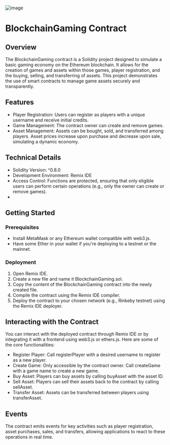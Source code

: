 ![image](https://github.com/0xnehasingh/Contracts/assets/67492324/80744e64-e8bd-4d2c-af3f-e3aa2e44ddb4)

# BlockchainGaming Contract

## Overview

The BlockchainGaming contract is a Solidity project designed to simulate a basic gaming economy on the Ethereum blockchain. It allows for the creation of games and assets within those games, player registration, and the buying, selling, and transferring of assets. This project demonstrates the use of smart contracts to manage game assets securely and transparently.

## Features

- Player Registration: Users can register as players with a unique username and receive initial credits.
- Game Management: The contract owner can create and remove games.
- Asset Management: Assets can be bought, sold, and transferred among players. Asset prices increase upon purchase and decrease upon sale, simulating a dynamic economy.

## Technical Details

- Solidity Version: ^0.8.0
- Development Environment: Remix IDE
- Access Control: Functions are protected, ensuring that only eligible users can perform certain operations (e.g., only the owner can create or remove games).
- 
## Getting Started

### Prerequisites

- Install MetaMask or any Ethereum wallet compatible with web3.js.
- Have some Ether in your wallet if you're deploying to a testnet or the mainnet.
  
### Deployment

1. Open Remix IDE.
2. Create a new file and name it BlockchainGaming.sol.
3. Copy the content of the BlockchainGaming contract into the newly created file.
4. Compile the contract using the Remix IDE compiler.
5. Deploy the contract to your chosen network (e.g., Rinkeby testnet) using the Remix IDE deployer.

## Interacting with the Contract

You can interact with the deployed contract through Remix IDE or by integrating it with a frontend using web3.js or ethers.js. Here are some of the core functionalities:

- Register Player: Call registerPlayer with a desired username to register as a new player.
- Create Game: Only accessible by the contract owner. Call createGame with a game name to create a new game.
- Buy Asset: Players can buy assets by calling buyAsset with the asset ID.
- Sell Asset: Players can sell their assets back to the contract by calling sellAsset.
- Transfer Asset: Assets can be transferred between players using transferAsset.
  
## Events

The contract emits events for key activities such as player registration, asset purchases, sales, and transfers, allowing applications to react to these operations in real time.
